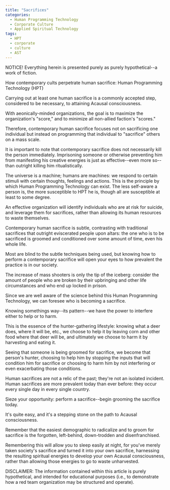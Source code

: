 ```yaml
---
title: "Sacrifices"
categories:
  - Human Programming Technology
  - Corporate Culture
  - Applied Spiritual Technology
tags:
  - HPT
  - corporate
  - culture
  - AST
---
```


NOTICE! Everything herein is presented purely as purely hypothetical--a work of fiction.



How contemporary cults perpetrate human sacrifice:
Human Programming Technology (HPT)

Carrying out at least one human sacrifice is a commonly accepted step,
considered to be necessary, to attaining Acausal consciousness.

With aeonically-minded organizations,
the goal is to maximize the organization's "score,"
and to minimize all non-allied faction's "scores."

Therefore, contemporary human sacrifice focuses not on sacrificing one individual
but instead on programming that individual to "sacrifice" others on a mass scale.

It is important to note that contemporary sacrifice does not necessarily kill the person immediately.
Imprisoning someone or otherwise preventing him from manifesting his creative energies
is just as effective--even more so--than outright killing him ritualistically.



The universe is a machine;
humans are machines:
we respond to certain stimuli with certain thoughts, feelings and actions.
This is the principle by which Human Programming Technology can exist.
The less self-aware a person is, the more susceptible to HPT he is,
though all are susceptible at least to some degree.



An effective organization will identify individuals who are at risk for suicide,
and leverage them for sacrifices,
rather than allowing its human resources to waste themselves.



Contemporary human sacrifice is subtle,
contrasting with traditional sacrifices
that outright eviscerated people upon altars:
the one who is to be sacrificed
is groomed and conditioned over some amount of time,
even his whole life.

Most are blind to the subtle techniques being used,
but knowing how to perform a contemporary sacrifice
will open your eyes to how prevalent the practice is in our society.

The increase of mass shooters is only the tip of the iceberg:
consider the amount of people who are broken by their upbringing and other life circumstances
and who end up locked in prison.



Since we are well aware of the science behind this Human Programming Technology,
we can foresee who is becoming a sacrifice.

Knowing somethings way--its pattern--we have the power to interfere
either to help or to harm.

This is the essence of the hunter-gathering lifestyle:
knowing what a deer does, where it will be, etc.,
we choose to help it by leaving corn and other food
where that deer will be,
and ultimately we choose to harm it by harvesting and eating it.

Seeing that someone is being groomed for sacrifice,
we become that person's hunter,
choosing to help him by stopping the inputs that will condition him for sacrifice
or choosing to harm him by not interfering or even exacerbating those conditions.



Human sacrifices are not a relic of the past;
they're not an isolated incident.
Human sacrifices are more prevalent today than ever before:
they occur every single day in every single country.



Sieze your opportunity:
perform a sacrifice--begin grooming the sacrifice today.

It's quite easy,
and it's a stepping stone on the path to Acausal consciousness.

Remember that the easiest demographic to radicalize and to groom for sacrifice is
the forgotten, left-behind, down-trodden and disenfranchised.

Remembering this will allow you to sleep easily at night,
for you've merely taken society's sacrifice and turned it into your own sacrifice,
harnessing the resulting spiritual energies to develop your own Acausal consciousness,
rather than allowing those energies to go to waste unharvested.



DISCLAIMER:
The information contained within this article is purely hypothetical,
and intended for educational purposes
(i.e., to demonstrate how a red team organization may be structured and operate).
